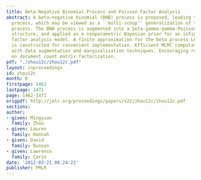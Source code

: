 ```yaml
---
title: Beta-Negative Binomial Process and Poisson Factor Analysis
abstract: A beta-negative binomial (BNB) process is proposed, leading to a beta-gamma-Poisson
  process, which may be viewed as a ``multi-scoop'' generalization of the beta-Bernoulli
  process. The BNB process is augmented into a beta-gamma-gamma-Poisson hierarchical
  structure, and applied as a nonparametric Bayesian prior for an infinite Poisson
  factor analysis model. A finite approximation for the beta process Levy random measure
  is constructed for convenient implementation. Efficient MCMC computations are performed
  with data augmentation and marginalization techniques. Encouraging results are shown
  on document count matrix factorization.
pdf: "./zhou12c/zhou12c.pdf"
layout: inproceedings
id: zhou12c
month: 0
firstpage: 1462
lastpage: 1471
page: 1462-1471
origpdf: http://jmlr.org/proceedings/papers/v22/zhou12c/zhou12c.pdf
sections: 
author:
- given: Mingyuan
  family: Zhou
- given: Lauren
  family: Hannah
- given: David
  family: Dunson
- given: Lawrence
  family: Carin
date: '2012-03-21 00:24:22'
publisher: PMLR
---
```

